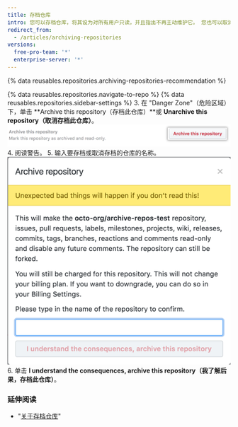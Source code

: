 ```yaml
---
title: 存档仓库
intro: 您可以存档仓库，将其设为对所有用户只读，并且指出不再主动维护它。 您也可以取消存档已经存档的仓库。
redirect_from:
  - /articles/archiving-repositories
versions:
  free-pro-team: '*'
  enterprise-server: '*'
---
```


{% data reusables.repositories.archiving-repositories-recommendation %}

{% data reusables.repositories.navigate-to-repo %}
{% data reusables.repositories.sidebar-settings %}
3. 在 "Danger Zone"（危险区域）下，单击 **Archive this repository（存档此仓库）**或 **Unarchive this repository（取消存档此仓库）**。 ![存档此仓库按钮](/assets/images/help/repository/archive-repository.png)
4. 阅读警告。
5. 输入要存档或取消存档的仓库的名称。 ![存档仓库警告](/assets/images/help/repository/archive-repository-warnings.png)
6. 单击 **I understand the consequences, archive this repository（我了解后果，存档此仓库）**。

### 延伸阅读
- "[关于存档仓库](/articles/about-archiving-repositories)"
